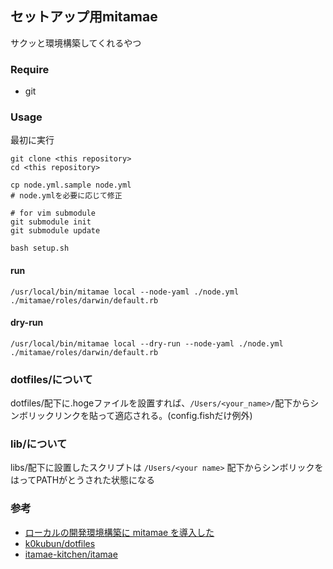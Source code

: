 ## セットアップ用mitamae
サクッと環境構築してくれるやつ

### Require
- git

### Usage

最初に実行

```shell
git clone <this repository>
cd <this repository>

cp node.yml.sample node.yml
# node.ymlを必要に応じて修正

# for vim submodule
git submodule init
git submodule update

bash setup.sh
```

#### run
```shell
/usr/local/bin/mitamae local --node-yaml ./node.yml ./mitamae/roles/darwin/default.rb
```

#### dry-run
```shell
/usr/local/bin/mitamae local --dry-run --node-yaml ./node.yml ./mitamae/roles/darwin/default.rb
```

### dotfiles/について

dotfiles/配下に.hogeファイルを設置すれば、`/Users/<your_name>/`配下からシンボリックリンクを貼って適応される。(config.fishだけ例外)

### lib/について

libs/配下に設置したスクリプトは `/Users/<your name>` 配下からシンボリックをはってPATHがとうされた状態になる

### 参考
- [ローカルの開発環境構築に mitamae を導入した](https://lime1024.hateblo.jp/entry/2021/05/12/233622)
- [k0kubun/dotfiles](https://github.com/k0kubun/dotfiles)
- [itamae-kitchen/itamae](https://github.com/itamae-kitchen/itamae)
